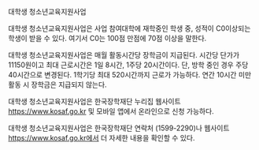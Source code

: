 대학생 청소년교육지원사업

대학생 청소년교육지원사업은 사업 참여대학에 재학중인 학생 중, 성적이 C0이상되는 학생이 받을 수 있다. 여기서 C0는 100점 만점에 70점 이상을 말한다.

대학생 청소년교육지원사업은 매월 활동시간당 장학금이 지급된다. 시간당 단가가 11150원이고 최대 근로시간은 1일 8시간, 1주당 20시간이다. 단, 방학 중인 경우 주당 40시간으로 변경된다. 1학기당 최대 520시간까지 근로가 가능하다. 연간 10시간 미만 활동 시 장학금은 지급되지 않는다.

대학생 청소년교육지원사업은 한국장학재단 누리집 웹사이트 https://www.kosaf.go.kr 및 모바일 앱에서 온라인으로 신청 가능하다.

대학생 청소년교육지원사업은 한국장학재단 연락처 (1599-2290)나 웹사이트 https://www.kosaf.go.kr에서 더 자세한 내용을 확인할 수 있다.